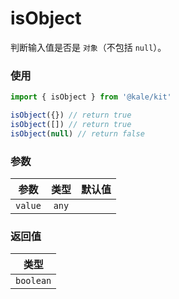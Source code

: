 # isObject

判断输入值是否是 `对象`（不包括 `null`）。

### 使用

```ts
import { isObject } from '@kale/kit'

isObject({}) // return true
isObject([]) // return true
isObject(null) // return false
```

### 参数

| 参数    | 类型  | 默认值 |
| ------- | :---: | -----: |
| `value` | `any` |        |

### 返回值

|   类型    |
| :-------: |
| `boolean` |
